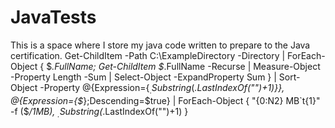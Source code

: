 # JavaTests
This is a space where I store my java code written to prepare to the Java certification.
Get-ChildItem -Path C:\ExampleDirectory -Directory | ForEach-Object { $_.FullName; Get-ChildItem $_.FullName -Recurse | Measure-Object -Property Length -Sum | Select-Object -ExpandProperty Sum } | Sort-Object -Property @{Expression={$_.Substring($_.LastIndexOf("\")+1)}}, @{Expression={$_};Descending=$true} | ForEach-Object { "{0:N2} MB`t{1}" -f ($_/1MB), $_.Substring($_.LastIndexOf("\")+1) }
